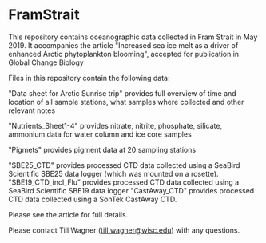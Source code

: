 # FramStrait
This repository contains oceanographic data collected in Fram Strait in May 2019. It accompanies the article "Increased sea ice melt as a driver of enhanced Arctic phytoplankton blooming", accepted for publication in Global Change Biology

Files in this repository contain the following data:

"Data sheet for Arctic Sunrise trip" provides full overview of time and location of all sample stations, what samples where collected and other relevant notes

"Nutrients_Sheet1-4" provides nitrate, nitrite, phosphate, silicate, ammonium data for water column and ice core samples

"Pigmets" provides pigment data at 20 sampling stations

"SBE25_CTD" provides processed CTD data collected using a SeaBird Scientific SBE25 data logger (which was mounted on a rosette). 
"SBE19_CTD_incl_Flu" provides processed CTD data collected using a SeaBird Scientific SBE19 data logger
"CastAway_CTD" provides processed CTD data collected using a SonTek CastAway CTD. 

Please see the article for full details. 

Please contact Till Wagner (till.wagner@wisc.edu) with any questions.
